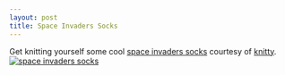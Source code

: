 ```yaml
--- 
layout: post
title: Space Invaders Socks
---
```


Get knitting yourself some cool [space invaders socks](http://knitty.com/ISSUEspring07/PATTbmp.html) courtesy of [knitty](http://knitty.com).
[![space invaders socks](http://knitty.com/ISSUEspring07/images/bmpALT.jpg)](http://knitty.com/ISSUEspring07/PATTbmp.html)
